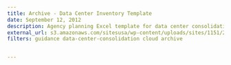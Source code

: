 ```yaml
---
title: Archive - Data Center Inventory Template
date: September 12, 2012
description: Agency planning Excel template for data center consolidation.
external_url: s3.amazonaws.com/sitesusa/wp-content/uploads/sites/1151/2016/11/Data_Call_Template_FROM_SF_June2012.xlsx
filters: guidance data-center-consolidation cloud archive


---
```

